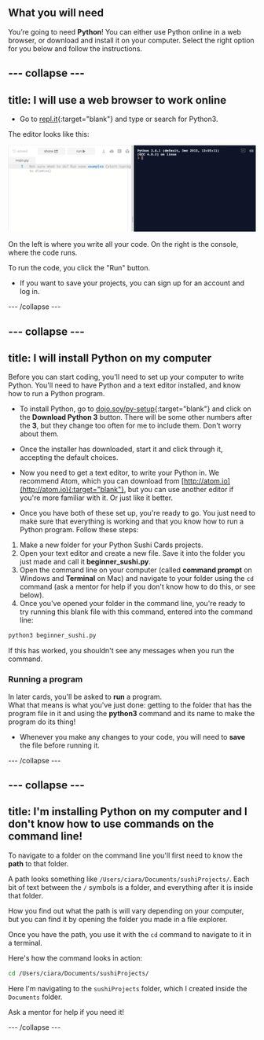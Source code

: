 ## What you will need

You’re going to need **Python**! You can either use Python online in a web browser, or download and install it on your computer. Select the right option for you below and follow the instructions.

--- collapse ---
---
title: I will use a web browser to work online
---

+ Go to [repl.it](https://repl.it){:target="blank"} and type or search for Python3.

The editor looks like this:

![The Python3 code editor and console](images/replit.png)

On the left is where you write all your code. On the right is the console, where the code runs.

To run the code, you click the "Run" button.

+ If you want to save your projects, you can sign up for an account and log in.

--- /collapse ---

--- collapse ---
---
title: I will install Python on my computer
---

Before you can start coding, you'll need to set up your computer to write Python. You'll need to have Python and a text editor installed, and know how to run a Python program.

+ To install Python, go to [dojo.soy/py-setup](http://dojo.soy/py-setup){:target="blank"} and click on the **Download Python 3** button. There will be some other numbers after the **3**, but they change too often for me to include them. Don't worry about them.

+ Once the installer has downloaded, start it and click through it, accepting the default choices.

+ Now you need to get a text editor, to write your Python in. We recommend Atom, which you can download from [http://atom.io](http://atom.io){:target="blank"}, but you can use another editor if you're more familiar with it. Or just like it better.

+ Once you have both of these set up, you're ready to go. You just need to make sure that everything is working and that you know how to run a Python program. Follow these steps:
 1. Make a new folder for your Python Sushi Cards projects.
 2. Open your text editor and create a new file. Save it into the folder you just made and call it **beginner_sushi.py**.
 3. Open the command line on your computer (called **command prompt** on Windows and **Terminal** on Mac) and navigate to your folder using the `cd` command (ask a mentor for help if you don't know how to do this, or see below).
 4. Once you've opened your folder in the command line, you're ready to try running this blank file with this command, entered into the command line:
  ```bash
  python3 beginner_sushi.py
  ```
  If this has worked, you shouldn't see any messages when you run the command.

### Running a program
In later cards, you'll be asked to **run** a program.   
What that means is what you've just done: getting to the folder that has the program file in it and using the **python3** command and its name to make the program do its thing!

+ Whenever you make any changes to your code, you will need to **save** the file before running it.

--- /collapse ---


--- collapse ---
---
title: I'm installing Python on my computer and I don't know how to use commands on the command line!
---

To navigate to a folder on the command line you'll first need to know the **path** to that folder.

A path looks something like `/Users/ciara/Documents/sushiProjects/`. Each bit of text between the `/` symbols is a folder, and everything after it is inside that folder.

How you find out what the path is will vary depending on your computer, but you can find it by opening the folder you made in a file explorer.

Once you have the path, you use it with the `cd` command to navigate to it in a terminal.

Here's how the command looks in action:

```bash
cd /Users/ciara/Documents/sushiProjects/
```

Here I'm navigating to the `sushiProjects` folder, which I created inside the `Documents` folder.

Ask a mentor for help if you need it!

--- /collapse ---

